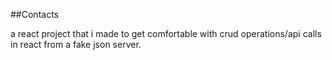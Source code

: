 ##Contacts

a react project that i made to get comfortable with crud operations/api calls in react from a fake json server.
